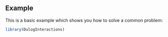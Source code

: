 
<!-- README.md is generated from README.Rmd. Please edit that file -->

## Example

This is a basic example which shows you how to solve a common problem:

``` r
library(DulogInteractions)
```
